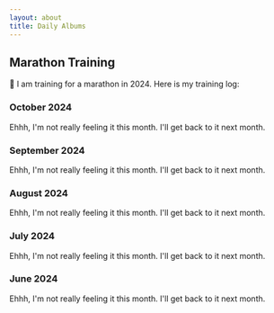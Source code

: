 ```yaml
---
layout: about
title: Daily Albums
---
```


## Marathon Training

:runner: I am training for a marathon in 2024. Here is my training log:

### October 2024

Ehhh, I'm not really feeling it this month. I'll get back to it next month.

### September 2024

Ehhh, I'm not really feeling it this month. I'll get back to it next month.

### August 2024

Ehhh, I'm not really feeling it this month. I'll get back to it next month.

### July 2024

Ehhh, I'm not really feeling it this month. I'll get back to it next month.

### June 2024

Ehhh, I'm not really feeling it this month. I'll get back to it next month.

